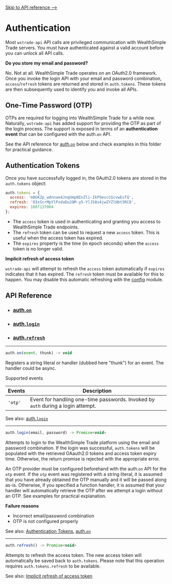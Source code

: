 

[Skip to API reference -->](#api-reference)

Authentication
===

Most `wstrade-api` API calls are privileged communication with WealthSimple Trade servers. You must have authenticated against a valid account before you can unlock all API calls.

**Do you store my email and password?**

No. Not at all. WealthSimple Trade operates on an OAuth2.0 framework. Once you invoke the login API with your email and password combination, `access`/`refresh` tokens are returned and stored in `auth.tokens`. These tokens are then subsequently used to identify you and invoke all APIs.

One-Time Password (OTP)
---
OTPs are required for logging into WealthSimple Trade for a while now. Naturally, `wstrade-api` has added support for providing the OTP as part of the login process. The support is exposed in terms of an **authentication event** that can be configured with the auth.`on` API.

See the API reference for [auth.`on`](#auth-on) below and check examples in this folder for practical guidance.

<a id="authentication-tokens"></a>
Authentication Tokens
---

Once you have successfully logged in, the 0Auth2.0 tokens are stored in the `auth.tokens` object:

```javascript
auth.tokens = {
  access: 'm8GKZp_wdnnae4JnqUmpNInZli-IkP9escCGcvwEsTQ',
  refresh: 'O3xScrMpYlPxdaDu2QM-yS-YlJS8s4jwZYZlHbt5RC0',
  expires: 1607137004
};
```

* The `access` token is used in authenticating and granting you access to WealthSimple Trade endpoints. 
* The `refresh` token can be used to request a new `access` token. This is useful when the access token has expired.
* The `expires` property is the time (in epoch seconds) when the `access` token is no longer valid.

<a id="auth-implicit-refresh"></a>
**Implicit refresh of access token**

`wstrade-api` will attempt to refresh the `access` token automatically if `expires` indicates that it has expired. The `refresh` token must be available for this to happen. You may disable this automatic refreshing with the [config](/examples/config) module.

<a id="#api-reference"></a>

API Reference
---
* ### [auth.`on`](#auth-on)
* ### [auth.`login`](#auth-login)
* ### [auth.`refresh`](#auth-refresh)

---

<a id="auth-on"></a>
```javascript
auth.on(event, thunk) -> void
```
Registers a string literal or handler (dubbed here "thunk") for an event. The handler could be async.

Supported events

|Events| Description |
|--|--|
| `'otp'` | Event for handling one-time passwords. Invoked by `auth` during a login attempt.|

See also: [auth.`login`](#auth-login)

---

<a id="auth-login"></a>
```javascript
auth.login(email, password) -> Promise<void>
```

Attempts to login to the WealthSimple Trade platform using the email and password combination. 
If the login was successful, `auth.tokens` will be populated with the retrieved OAauth2.0 tokens and access token expiry time. Otherwise, the return promise is rejected with the appropriate error.

An OTP provider must be configured beforehand with the auth.`on` API for the `otp` event. If the `otp` event was registered with a string literal, it is assumed that you have already obtained the OTP manually and it will be passed along as-is. Otherwise, if you specified a function handler, it is assumed that your handler will automatically retrieve the OTP after we attempt a login without an OTP.  See examples for practical explanation.

**Failure reasons**
* Incorrect email/password combination
* OTP is not configured properly

See also: [Authentication Tokens](#authentication-tokens), [auth.`on`](#auth-on)

---

<a id="auth-refresh"></a>
```javascript
auth.refresh() -> Promise<void>
```

Attempts to refresh the access token. The new access token will automatically be saved back to `auth.tokens`. Please note that this operation requires `auth.tokens.refresh` to be available.

See also: [Implicit refresh of access token](#auth-implicit-refresh)
